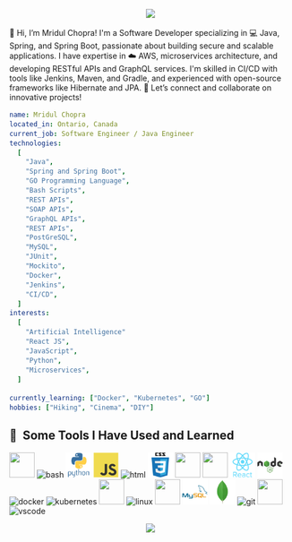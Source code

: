 <p align="center">
  <img src="https://capsule-render.vercel.app/api?type=wave&color=auto&height=300&section=header&text=capsule%20render&fontSize=90" />
</p>

👋 Hi, I’m Mridul Chopra! I'm a Software Developer specializing in 💻 Java, Spring, and Spring Boot, passionate about building secure and scalable applications. I have expertise in ☁️ AWS, microservices architecture, and developing RESTful APIs and GraphQL services. I'm skilled in CI/CD with tools like Jenkins, Maven, and Gradle, and experienced with open-source frameworks like Hibernate and JPA. 🚀 Let’s connect and collaborate on innovative projects!

```yaml
name: Mridul Chopra
located_in: Ontario, Canada
current_job: Software Engineer / Java Engineer
technologies:
  [
    "Java",
    "Spring and Spring Boot",
    "GO Programming Language",
    "Bash Scripts",
    "REST APIs",
    "SOAP APIs",
    "GraphQL APIs",
    "REST APIs",
    "PostGreSQL",
    "MySQL",
    "JUnit",
    "Mockito",
    "Docker",
    "Jenkins",
    "CI/CD",
  ]
interests:
  [
    "Artificial Intelligence"
    "React JS",
    "JavaScript",
    "Python",
    "Microservices",
  ]
  
currently_learning: ["Docker", "Kubernetes", "GO"]
hobbies: ["Hiking", "Cinema", "DIY"]
```

<h2> 🚀 &nbsp;Some Tools I Have Used and Learned</h2>
<p align="left">

<!--Programming Languages -->
<img src="https://cdn.jsdelivr.net/gh/devicons/devicon@latest/icons/java/java-original-wordmark.svg" width="45" height="45"/>
<img src="https://cdn.jsdelivr.net/gh/devicons/devicon/icons/bash/bash-original.svg" alt="bash" width="45" height="45"/>
<img src="https://raw.githubusercontent.com/devicons/devicon/master/icons/python/python-original-wordmark.svg" alt="python" width="45" height="45"/>
<img src="https://raw.githubusercontent.com/devicons/devicon/master/icons/javascript/javascript-original.svg" alt="javascript" width="45" height="45" />
<img src="https://cdn.jsdelivr.net/gh/devicons/devicon/icons/html5/html5-original.svg" alt="html" width="45" height="45"/>
<img src="https://raw.githubusercontent.com/devicons/devicon/master/icons/css3/css3-original-wordmark.svg" alt="css3" width="45" height="45" />

<!--Frameworks -->
<img src="https://cdn.jsdelivr.net/gh/devicons/devicon@latest/icons/spring/spring-original.svg" width="45" height="45"/>
<img src="https://cdn.jsdelivr.net/gh/devicons/devicon@latest/icons/graphql/graphql-plain-wordmark.svg" width="45" height="45"/>
<img src="https://raw.githubusercontent.com/devicons/devicon/master/icons/react/react-original-wordmark.svg" alt="react" width="45" height="45" />
<img src="https://raw.githubusercontent.com/devicons/devicon/master/icons/nodejs/nodejs-original-wordmark.svg" alt="nodejs" width="45" height="45" />

<!--Tools -->
<img src="https://cdn.jsdelivr.net/gh/devicons/devicon/icons/docker/docker-original.svg" alt="docker" width="45" height="45"/>
<img src="https://cdn.jsdelivr.net/gh/devicons/devicon/icons/kubernetes/kubernetes-plain.svg" alt="kubernetes" width="45" height="45"/>
<img src="https://cdn.jsdelivr.net/gh/devicons/devicon/icons/amazonwebservices/amazonwebservices-plain-wordmark.svg" width="45" height="45"/>
<img src="https://cdn.jsdelivr.net/gh/devicons/devicon/icons/linux/linux-original.svg" alt="linux" width="45" height="45"/>      

<!--Databases -->
<img src="https://cdn.jsdelivr.net/gh/devicons/devicon@latest/icons/postgresql/postgresql-original-wordmark.svg" width="45" height="45" />
<img src="https://raw.githubusercontent.com/devicons/devicon/master/icons/mysql/mysql-original-wordmark.svg" alt="mysql" width="45" height="45" />
<img src="https://raw.githubusercontent.com/devicons/devicon/master/icons/mongodb/mongodb-original.svg" alt="mongodb" width="45" height="45" />
<img src="https://cdn.jsdelivr.net/gh/devicons/devicon/icons/git/git-original.svg" alt="git" width="45" height="45"/>


<!--IDE-->
<img src="https://cdn.jsdelivr.net/gh/devicons/devicon@latest/icons/intellij/intellij-original.svg"  width="45" height="45" />
<img src="https://cdn.jsdelivr.net/gh/devicons/devicon/icons/vscode/vscode-original.svg" alt="vscode" width="45" height="45"/>











 

</p>

<p align="center">
  <img src="https://capsule-render.vercel.app/api?type=waving&color=gradient&height=100&section=footer"/>
</p>


